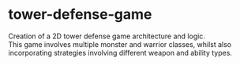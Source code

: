 # tower-defense-game

Creation of a 2D tower defense game architecture and logic. <br>
This game involves multiple monster and warrior classes, whilst also incorporating strategies involving different weapon and ability types.
